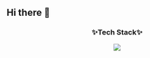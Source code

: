 ## Hi there 👋

<h3 align="center">✨Tech Stack✨</h3>
<div align="center">
  <img src="https://img.shields.io/badge/Spring-36DB33F?style=flat-square&logo=Spring&logoColor=white"/>
</div>
